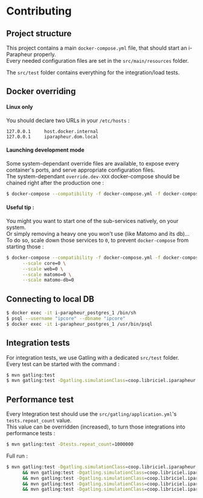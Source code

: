 Contributing
============

## Project structure

This project contains a main `docker-compose.yml` file, that should start an i-Parapheur properly.  
Every needed configuration files are set in the `src/main/resources` folder.

The `src/test` folder contains everything for the integration/load tests.  


## Docker overriding

#### Linux only

You should declare two URLs in your `/etc/hosts` :
```
127.0.0.1     host.docker.internal
127.0.0.1     iparapheur.dom.local
```

#### Launching development mode

Some system-dependant override files are available, to expose every container's ports, and serve appropriate configuration files.  
The system-dependant `override.dev-XXX` docker-compose should be chained right after the production one :

```bash
$ docker-compose --compatibility -f docker-compose.yml -f docker-compose.override.dev-linux.yml up
```

#### Useful tip :

You might you want to start one of the sub-services natively, on your system.  
Or simply removing a heavy one you won't use (like Matomo and its db)...   
To do so, scale down those services to `0`, to prevent `docker-compose` from starting those :

```bash
$ docker-compose --compatibility -f docker-compose.yml -f docker-compose.override.dev-linux.yml up \
      --scale core=0 \
      --scale web=0 \
      --scale matomo=0 \
      --scale matomo-db=0
```


## Connecting to local DB

```bash
$ docker exec -it i-parapheur_postgres_1 /bin/sh
$ psql --username "ipcore" --dbname "ipcore"
$ docker exec -it i-parapheur_postgres_1 /usr/bin/psql
```


## Integration tests

For integration tests, we use Gatling with a dedicated `src/test` folder.  
Every test can be started with the command :
```bash
$ mvn gatling:test
$ mvn gatling:test -Dgatling.simulationClass=coop.libriciel.iparapheur.auth.UsersSimulation
```


## Performance test

Every Integration test should use the `src/gatling/application.yml`'s `tests.repeat_count` value.  
This value can be overridden (increased), to turn those integrations into performance tests :
```bash
$ mvn gatling:test -Dtests.repeat_count=1000000
```

Full run :
```bash
$ mvn gatling:test -Dgatling.simulationClass=coop.libriciel.iparapheur.auth.UsersSimulation -Dtests.repeat_count=10
      && mvn gatling:test -Dgatling.simulationClass=coop.libriciel.iparapheur.auth.DesksSimulation -Dtests.repeat_count=10
      && mvn gatling:test -Dgatling.simulationClass=coop.libriciel.iparapheur.flowable.WorkflowSimulation -Dtests.repeat_count=10
      && mvn gatling:test -Dgatling.simulationClass=coop.libriciel.iparapheur.database.TypologySimulation -Dtests.repeat_count=10
      && mvn gatling:test -Dgatling.simulationClass=coop.libriciel.iparapheur.flowable.FolderSimulation -Dtests.repeat_count=100
```